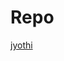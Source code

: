 # Repo

[jyothi](https://github.com/StevoRaphel/Repo/blob/main/image/vw-camper-336606_1920-1500x993.jpg)
